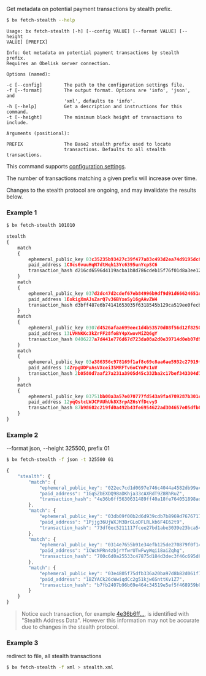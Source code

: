 Get metadata on potential payment transactions by stealth prefix.
```sh
$ bx fetch-stealth --help
```
```
Usage: bx fetch-stealth [-h] [--config VALUE] [--format VALUE] [--height 
VALUE] [PREFIX]                                                          

Info: Get metadata on potential payment transactions by stealth prefix.  
Requires an Obelisk server connection.                                   

Options (named):

-c [--config]        The path to the configuration settings file.        
-f [--format]        The output format. Options are 'info', 'json', and  
                     'xml', defaults to 'info'.                          
-h [--help]          Get a description and instructions for this command.
-t [--height]        The minimum block height of transactions to include.

Arguments (positional):

PREFIX               The Base2 stealth prefix used to locate             
                     transactions. Defaults to all stealth transactions.
```
This command supports [configuration settings](Configuration-Settings).

The number of transactions matching a given prefix will increase over time.

Changes to the stealth protocol are ongoing, and may invalidate the results below.
### Example 1
```sh
$ bx fetch-stealth 101010
```
```js
stealth
{
    match
    {
        ephemeral_public_key 03c35235b93427c39f477a83c493d2ea74d9195dc8a3b3e7dbb5ad88584b1472d2
        paid_address 1C8cs6vuuHqN7dtHqh13Yc6395unYcpSC6
        transaction_hash d216cd6596d4119acba1b8d786cdeb15f76f01d8a3ee12603e2581950857b736
    }
    match
    {
        ephemeral_public_key 037d2dc47d2cdef67eb84996b9df9d91d66624651d4902b82b1655f884f871328d
        paid_address 1EokigXmAJsZarQ7v36BYxeSy16gAAvZW4
        transaction_hash d3bff487e6b74141653035f6318545b129ca519ee0fecb616cdf764899ad23ff
    }
    match
    {
        ephemeral_public_key 0307d4526afaa699eec1d4b53570d08f56d12f825079ffeda9f6f41aa6fc943613
        paid_address 13LVHNKKc3kZrFF28foBY4pXwovMiZQ6gY
        transaction_hash 0406227a7d441e776d67d723da08a2d0e39714d0eb07d927cbf45dee8a2a23b9
    }
    match
    {
        ephemeral_public_key 03a386356c978169f1af8c69c8aa6ae5932c27919f5ebb6e9f05d728df6913f700
        paid_address 14ZrpgUDPuAsVXcei35MRFTv6oCYmPc1uV
        transaction_hash 2b0580d7aaf27a231a3905d45c332ba2c17bef343304d7486429b6e5b14c0294
    }
    match
    {
        ephemeral_public_key 03751bb00a3a57e070777fd543a9fa4709287b301c10dd15b1a6a0c48dc51815d2
        paid_address 12yqQstcLWJCPAUhUk8X3rpAZ6sYfDcvy3
        transaction_hash 87b98602c219fd0a492b43fe6954622ad304657e05dfb0bee92f338db8ba4bf4
    }
}
```
### Example 2
--format json, --height 325500, prefix 01
```sh
$ bx fetch-stealth -f json -t 325500 01
```
```js
{
    "stealth": {
        "match": {
            "ephemeral_public_key": "022ec7cd1d0697e746c4044a4582db99ac85e9158ebd2c0fb2a797759ca418dd8d",
            "paid_address": "1GqSZbEXDQ98aDKhja33cAXRdT9Z8RhRuZ",
            "transaction_hash": "4e36b6ff5630631489ff40a18fe764051898ad032eb2e0a3af4c12c1e03475cc"
        },
        "match": {
            "ephemeral_public_key": "03db09f00b2d6d939cdb7b8969d767671723183a926a3e6abd0ac3b1fa3e28bf75",
            "paid_address": "1Pjjg36UjWXJM3BrGLoDFLRLkb6F4E62t9",
            "transaction_hash": "73df6ec5211117fcee27bd1abe3039e23bca542df83abace0ad6bc9f7e274f57"
        },
        "match": {
            "ephemeral_public_key": "0314e7655b91e34efb125de270879f0f14b9cfbddad7d35ba5bde07350ebe62e28",
            "paid_address": "1CWcNPRn4zbjrYfwrUTwFwyWqii8aiZqhg",
            "transaction_hash": "700c6d0a25533c47875d184d3dec3f46c695d8f9001cb3bf995d7ec7cb7b6ada"
        },
        "match": {
            "ephemeral_public_key": "03e4805f75dfb336a20ba97d8b82d061f7234f41158f599b7c0f8e15ed44cf463d",
            "paid_address": "1BZYACk26cWwiqdCc2g51kjw6SnttKv1Z7",
            "transaction_hash": "b7fb2407b96b69e464c34519e5ef5f468959b03c0080cda0eba7a6c4ca1681c9"
        }
    }
}
```

> Notice each transaction, for example [4e36b6ff...](https://blockchain.info/tx/4e36b6ff5630631489ff40a18fe764051898ad032eb2e0a3af4c12c1e03475cc), is identified with "Stealth Address Data". However this information may not be accurate due to changes in the stealth protocol.

### Example 3
redirect to file, all stealth transactions 
```sh
$ bx fetch-stealth -f xml > stealth.xml
```